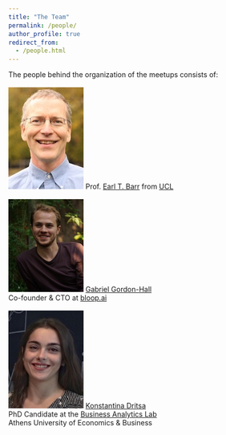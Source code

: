 ```yaml
---
title: "The Team"
permalink: /people/
author_profile: true
redirect_from:
  - /people.html
---
```


The people behind the organization of the meetups consists of:
<br>
<br>
![Earl T. Barr](/files/earl_t_barr_150.jpg) Prof. [Earl T. Barr](https://earlbarr.com/) from [UCL](https://www.ucl.ac.uk/)
<br>
<br>
![Gabriel Gordon-Hall](/files/gabriel_gordon_hall_150.jpg) [Gabriel Gordon-Hall](https://ggordonhall.github.io/)<br>Co-founder & CTO at [bloop.ai](https://bloop.ai/)
<br>
<br>
![Konstantina Dritsa](/files/konstantina_dritsa_150.jpg) [Konstantina Dritsa](https://dritsa-konstantina.github.io/)<br>PhD Candidate at the [Business Analytics Lab](https://www.balab.aueb.gr/)<br>Athens University of Economics & Business
